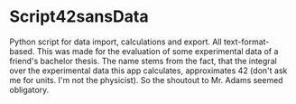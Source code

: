 # Script42sansData

Python script for data import, calculations and export. All text-format-based.
This was made for the evaluation of some experimental data of a friend's bachelor thesis.
The name stems from the fact, that the integral over the experimental data this app calculates, approximates 42 (don't ask me for units. I'm not the physicist).
So the shoutout to Mr. Adams seemed obligatory.
